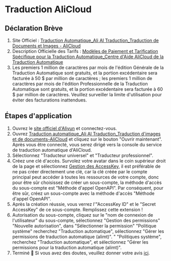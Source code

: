 # Traduction AliCloud

## Déclaration Brève

1. Site Officiel : [Traduction Automatique_Ali AI Traduction_Traduction de Documents et Images - AliCloud](https://www.aliyun.com/product/ai/alimt)
2. Description Officielle des Tarifs : [Modèles de Paiement et Tarification Spécifique pour la Traduction Automatique_Centre d'Aide AliCloud de la Traduction Automatique](https://help.aliyun.com/document_detail/197134.html)
3. Les premiers 1 million de caractères par mois de l'édition Générale de la Traduction Automatique sont gratuits, et la portion excédentaire sera facturée à 50 $ par million de caractères ; les premiers 1 million de caractères par mois de l'édition Professionnelle de la Traduction Automatique sont gratuits, et la portion excédentaire sera facturée à 60 $ par million de caractères. Veuillez surveiller la limite d'utilisation pour éviter des facturations inattendues.

## Étapes d'application

1. Ouvrez le [site officiel d'Aliyun](https://www.aliyun.com/) et connectez-vous.
2. Ouvrez [Traduction automatique_Ali AI Traduction_Traduction d'images et de documents-AliCloud](https://www.aliyun.com/product/ai/alimt) et cliquez sur le bouton "Ouvrir maintenant". Après vous être connecté, vous serez dirigé vers la console du service de traduction automatique d'AliCloud.
3. Sélectionnez "Traducteur universel" et "Traducteur professionnel".
4. Créez une clé d'accès. Survolez votre avatar dans le coin supérieur droit de la page et sélectionnez [Gestion des AccessKey](https://ram.console.aliyun.com/manage/ak), il est préférable de ne pas créer directement une clé, car la clé créée par le compte principal peut accéder à toutes les ressources de votre compte, donc pour être sûr choisissez de créer un sous-compte, la méthode d'accès du sous-compte est "Méthode d'appel OpenAPI". Par conséquent, pour être sûr, créez un sous-compte avec la méthode d'accès "Méthode d'appel OpenAPI".
5. Après la création réussie, vous verrez l'"AccessKey ID" et le "Secret AccessKey" de ce sous-compte. Remplissez cette extension !
6. Autorisation du sous-compte, cliquez sur le "nom de connexion de l'utilisateur" du sous-compte, sélectionnez "Gestion des permissions" "Nouvelle autorisation", dans "Sélectionner la permission" "Politique système" recherchez "Traduction automatique", sélectionnez "Gérer les permissions de traduction automatique (alimt)". " "Politiques système", recherchez "Traduction automatique", et sélectionnez "Gérer les permissions pour la traduction automatique (alimt)".
7. Terminé 🎉 Si vous avez des doutes, veuillez donner votre avis [ici](https://github.com/immersive-translate/immersive-translate/issues/137).
